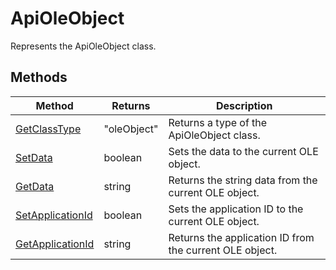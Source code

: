 # ApiOleObject

Represents the ApiOleObject class.


## Methods

| Method | Returns | Description |
| ------ | ------- | ----------- |
| [GetClassType](./Methods/GetClassType.md) | "oleObject" | Returns a type of the ApiOleObject class. |
| [SetData](./Methods/SetData.md) | boolean | Sets the data to the current OLE object. |
| [GetData](./Methods/GetData.md) | string | Returns the string data from the current OLE object. |
| [SetApplicationId](./Methods/SetApplicationId.md) | boolean | Sets the application ID to the current OLE object. |
| [GetApplicationId](./Methods/GetApplicationId.md) | string | Returns the application ID from the current OLE object. |
